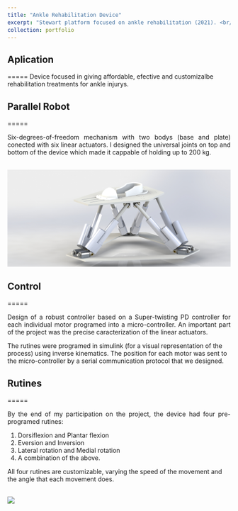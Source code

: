 ```yaml
---
title: "Ankle Rehabilitation Device"
excerpt: "Stewart platform focused on ankle rehabilitation (2021). <br/><img src='/images/StewartGif2.gif'>"
collection: portfolio
---
```


## Aplication
=====
Device focused in giving affordable, efective and customizalbe rehabilitation treatments for ankle injurys. 

## Parallel Robot
=====
<p style='text-align: justify;'> 
Six-degrees-of-freedom mechanism with two bodys (base and plate) conected with six linear actuators. I designed the universal joints on top and bottom of the device which made it cappable of holding up to 200 kg.
</p>

<br/><img src='/images/SP_render.JPG'>

## Control
=====
<p style='text-align: justify;'> 
Design of a robust controller based on a Super-twisting PD controller for each individual motor programed into a micro-controller. An important part of the project was the precise caracterization of the linear actuators.

The rutines were programed in simulink (for a visual representation of the process) using inverse kinematics. The position for each motor was sent to the micro-controller by a serial communication protocol that we designed. 
</p> 

## Rutines
=====
<p style='text-align: justify;'> 
By the end of my participation on the project, the device had four pre-programed rutines:

1. Dorsiflexion and Plantar flexion
2. Eversion and Inversion
3. Lateral rotation and Medial rotation
4. A combination of the above. 

All four rutines are customizable, varying the speed of the movement and the angle that each movement does. 
</p>

<br/><img src='/images/StewartGif.gif'>